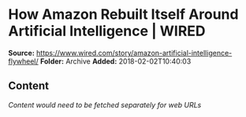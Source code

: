 # How Amazon Rebuilt Itself Around Artificial Intelligence | WIRED

**Source:** https://www.wired.com/story/amazon-artificial-intelligence-flywheel/
**Folder:** Archive
**Added:** 2018-02-02T10:40:03




## Content
*Content would need to be fetched separately for web URLs*
